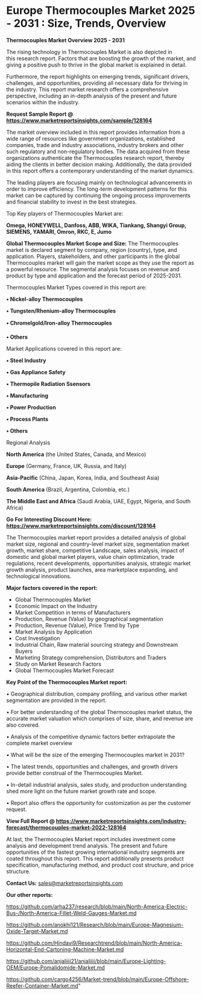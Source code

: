  # Europe Thermocouples Market 2025 - 2031 : Size, Trends, Overview

<Strong> Thermocouples Market Overview 2025 - 2031</strong>

The rising technology in Thermocouples Market is also depicted in this research report. Factors that are boosting the growth of the market, and giving a positive push to thrive in the global market is explained in detail.

Furthermore, the report highlights on emerging trends, significant drivers, challenges, and opportunities, providing all necessary data for thriving in the industry. This report market research offers a comprehensive perspective, including an in-depth analysis of the present and future scenarios within the industry.

<strong>Request Sample Report @ <a href=https://www.marketreportsinsights.com/sample/128164>https://www.marketreportsinsights.com/sample/128164</a></strong>

The market overview included in this report provides information from a wide range of resources like government organizations, established companies, trade and industry associations, industry brokers and other such regulatory and non-regulatory bodies. The data acquired from these organizations authenticate the Thermocouples research report, thereby aiding the clients in better decision making. Additionally, the data provided in this report offers a contemporary understanding of the market dynamics.

The leading players are focusing mainly on technological advancements in order to improve efficiency. The long-term development patterns for this market can be captured by continuing the ongoing process improvements and financial stability to invest in the best strategies.

Top Key players of Thermocouples Market are:

<strong>Omega, HONEYWELL, Danfoss, ABB, WIKA, Tiankang, Shangyi Group, SIEMENS, YAMARI, Omron, RKC, E, Jumo</strong>

<strong><b>Global Thermocouples Market Scope and Size:</b></strong>
The Thermocouples market is declared segment by company, region (country), type, and application. Players, stakeholders, and other participants in the global Thermocouples market will gain the market scope as they use the report as a powerful resource. The segmental analysis focuses on revenue and product by type and application and the forecast period of 2025-2031.

Thermocouples Market Types covered in this report are:

<strong>• Nickel-alloy Thermocouples

• Tungsten/Rhenium-alloy Thermocouples

• Chromelgold/Iron-alloy Thermocouples

• Others</strong>

Market Applications covered in this report are:

<strong>• Steel Industry

• Gas Appliance Safety

• Thermopile Radiation Ssensors

• Manufacturing

• Power Production

• Process Plants

• Others</strong> 

Regional Analysis

<strong>North America</strong> (the United States, Canada, and Mexico)

<strong>Europe</strong> (Germany, France, UK, Russia, and Italy)

<strong>Asia-Pacific</strong> (China, Japan, Korea, India, and Southeast Asia)

<strong>South America</strong> (Brazil, Argentina, Colombia, etc.)

<strong>The Middle East and Africa</strong> (Saudi Arabia, UAE, Egypt, Nigeria, and South Africa)

<strong>Go For Interesting Discount Here: <a href=https://www.marketreportsinsights.com/discount/128164>https://www.marketreportsinsights.com/discount/128164</a></strong>

The Thermocouples market report provides a detailed analysis of global market size, regional and country-level market size, segmentation market growth, market share, competitive Landscape, sales analysis, impact of domestic and global market players, value chain optimization, trade regulations, recent developments, opportunities analysis, strategic market growth analysis, product launches, area marketplace expanding, and technological innovations.

<strong><b>Major factors covered in the report:</b></strong>
<ul>
  <li>Global Thermocouples Market </li>
  <li>Economic Impact on the Industry</li>
  <li>Market Competition in terms of Manufacturers</li>
  <li>Production, Revenue (Value) by geographical segmentation</li>
  <li>Production, Revenue (Value), Price Trend by Type</li>
  <li>Market Analysis by Application</li>
  <li>Cost Investigation</li>
  <li>Industrial Chain, Raw material sourcing strategy and Downstream Buyers</li>
  <li>Marketing Strategy comprehension, Distributors and Traders</li>
  <li>Study on Market Research Factors</li>
  <li>Global Thermocouples Market Forecast</li>
</ul>

<strong><b>Key Point of the Thermocouples Market report:</b></strong>

• Geographical distribution, company profiling, and various other market segmentation are provided in the report.

• For better understanding of the global Thermocouples market status, the accurate market valuation which comprises of size, share, and revenue are also covered.

• Analysis of the competitive dynamic factors better extrapolate the complete market overview

• What will be the size of the emerging Thermocouples market in 2031?

• The latest trends, opportunities and challenges, and growth drivers provide better construal of the Thermocouples Market.

• In-detail industrial analysis, sales study, and production understanding shed more light on the future market growth rate and scope.

• Report also offers the opportunity for customization as per the customer request.

<strong><b>View Full Report @ <a href=https://www.marketreportsinsights.com/industry-forecast/thermocouples-market-2022-128164>https://www.marketreportsinsights.com/industry-forecast/thermocouples-market-2022-128164</a></b></strong>


At last, the Thermocouples Market report includes investment come analysis and development trend analysis. The present and future opportunities of the fastest growing international industry segments are coated throughout this report. This report additionally presents product specification, manufacturing method, and product cost structure, and price structure.

<strong>Contact Us:</strong>
sales@marketreportsinsights.com

<strong>Our other reports:</strong>

<a href=https://github.com/arha237/research/blob/main/North-America-Electric-Bus-/North-America-Fillet-Weld-Gauges-Market.md>https://github.com/arha237/research/blob/main/North-America-Electric-Bus-/North-America-Fillet-Weld-Gauges-Market.md</a>

<a href=https://github.com/anokhi121/Research/blob/main/Europe-Magnesium-Oxide-Target-Market.md>https://github.com/anokhi121/Research/blob/main/Europe-Magnesium-Oxide-Target-Market.md</a>

<a href=https://github.com/Hindavi9/Researchtrend/blob/main/North-America-Horizontal-End-Cartoning-Machine-Market.md>https://github.com/Hindavi9/Researchtrend/blob/main/North-America-Horizontal-End-Cartoning-Machine-Market.md</a>

<a href=https://github.com/anjaliiii21/anjaliiii/blob/main/Europe-Lighting-OEM/Europe-Pomalidomide-Market.md>https://github.com/anjaliiii21/anjaliiii/blob/main/Europe-Lighting-OEM/Europe-Pomalidomide-Market.md</a>

<a href=https://github.com/cargo4256/Market-trend/blob/main/Europe-Offshore-Reefer-Container-Market.md>https://github.com/cargo4256/Market-trend/blob/main/Europe-Offshore-Reefer-Container-Market.md</a>"
